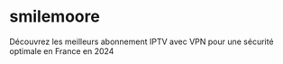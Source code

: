# smilemoore
Découvrez les meilleurs abonnement IPTV avec VPN pour une sécurité optimale en France en 2024
